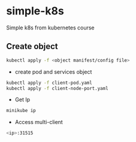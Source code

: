 # simple-k8s
Simple k8s from kubernetes course

## Create object
```sh
kubectl apply -f <object manifest/config file>
```

* create pod and services object
```sh
kubectl apply -f client-pod.yaml
kubectl apply -f client-node-port.yaml 
```

* Get Ip
```sh
minikube ip
```

* Access multi-client
```sh
<ip>:31515
```